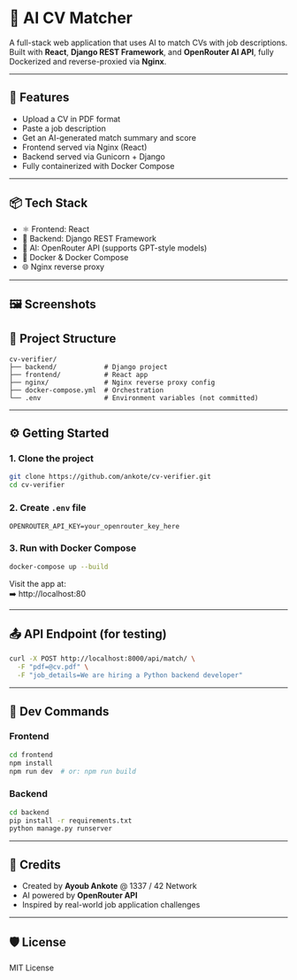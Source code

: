 # 🧠 AI CV Matcher

A full-stack web application that uses AI to match CVs with job descriptions. Built with **React**, **Django REST Framework**, and **OpenRouter AI API**, fully Dockerized and reverse-proxied via **Nginx**.

---

## 🚀 Features

- Upload a CV in PDF format
- Paste a job description
- Get an AI-generated match summary and score
- Frontend served via Nginx (React)
- Backend served via Gunicorn + Django
- Fully containerized with Docker Compose

---

## 📦 Tech Stack

- ⚛️ Frontend: React  
- 🐍 Backend: Django REST Framework  
- 🤖 AI: OpenRouter API (supports GPT-style models)  
- 🐳 Docker & Docker Compose  
- 🌐 Nginx reverse proxy  

---

## 🖼️ Screenshots


## 📁 Project Structure

```
cv-verifier/
├── backend/            # Django project
├── frontend/           # React app
├── nginx/              # Nginx reverse proxy config
├── docker-compose.yml  # Orchestration
└── .env                # Environment variables (not committed)
```

---

## ⚙️ Getting Started

### 1. Clone the project

```bash
git clone https://github.com/ankote/cv-verifier.git
cd cv-verifier
```

### 2. Create `.env` file

```env
OPENROUTER_API_KEY=your_openrouter_key_here
```

### 3. Run with Docker Compose

```bash
docker-compose up --build
```

Visit the app at:  
➡️ http://localhost:80

---

## 📤 API Endpoint (for testing)

```bash
curl -X POST http://localhost:8000/api/match/ \
  -F "pdf=@cv.pdf" \
  -F "job_details=We are hiring a Python backend developer"
```

---

## 🧪 Dev Commands

### Frontend

```bash
cd frontend
npm install
npm run dev  # or: npm run build
```

### Backend

```bash
cd backend
pip install -r requirements.txt
python manage.py runserver
```

---

## 🧠 Credits

- Created by **Ayoub Ankote** @ 1337 / 42 Network  
- AI powered by **OpenRouter API**  
- Inspired by real-world job application challenges

---

## 🛡️ License

MIT License
